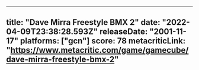 
---
title: "Dave Mirra Freestyle BMX 2"
date: "2022-04-09T23:38:28.593Z"
releaseDate: "2001-11-17"
platforms: ["gcn"]
score: 78
metacriticLink: "https://www.metacritic.com/game/gamecube/dave-mirra-freestyle-bmx-2"
---
